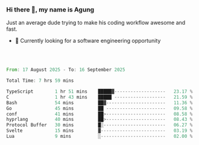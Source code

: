 ### Hi there 👋, my name is Agung
Just an average dude trying to make his coding workflow awesome and fast.

<!--
**agungfir98/agungfir98** is a ✨ _special_ ✨ repository because its `README.md` (this file) appears on your GitHub profile.
-->

- 🔭 Currently looking for a software engineering opportunity
<br/>
<br/>
<!--START_SECTION:waka-->

```rust
From: 17 August 2025 - To: 16 September 2025

Total Time: 7 hrs 59 mins

TypeScript        1 hr 51 mins    █████▓-------------------   23.17 %
C                 1 hr 43 mins    █████ -------------------   21.59 %
Bash              54 mins         ██▓----------------------   11.36 %
Go                45 mins         ██ ----------------------   09.58 %
conf              41 mins         ██>----------------------   08.58 %
hyprlang          40 mins         ██>----------------------   08.43 %
Protocol Buffer   30 mins         █░-----------------------   06.27 %
Svelte            15 mins         ▓------------------------   03.19 %
Lua               9 mins          ░------------------------   02.00 %
```

<!--END_SECTION:waka-->
